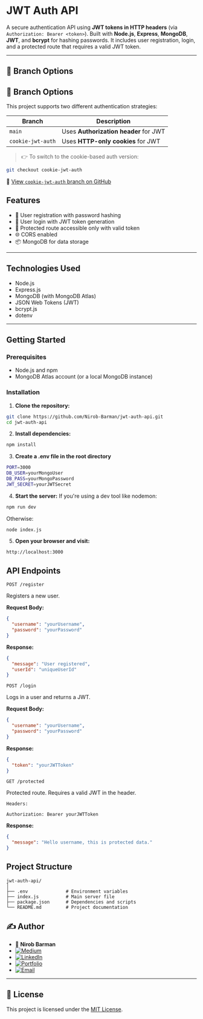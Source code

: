 # JWT Auth API

A secure authentication API using **JWT tokens in HTTP headers** (via `Authorization: Bearer <token>`). Built with **Node.js**, **Express**, **MongoDB**, **JWT**, and **bcrypt** for hashing passwords. It includes user registration, login, and a protected route that requires a valid JWT token.

---

## 🚀 Branch Options

## 🚀 Branch Options

This project supports two different authentication strategies:

| Branch             | Description                          |
|--------------------|--------------------------------------|
| `main`             | Uses **Authorization header** for JWT |
| `cookie-jwt-auth`  | Uses **HTTP-only cookies** for JWT   |

> 👉 To switch to the cookie-based auth version:
```bash
git checkout cookie-jwt-auth
```
🔄 [View `cookie-jwt-auth` branch on GitHub](https://github.com/Nirob-Barman/jwt-auth-api/tree/cookie-jwt-auth)


## Features

- 🔐 User registration with password hashing
- 🔐 User login with JWT token generation
- 🔐 Protected route accessible only with valid token
- 🌐 CORS enabled
- 📦 MongoDB for data storage

---

## Technologies Used

- Node.js
- Express.js
- MongoDB (with MongoDB Atlas)
- JSON Web Tokens (JWT)
- bcrypt.js
- dotenv

---

## Getting Started

### Prerequisites

- Node.js and npm
- MongoDB Atlas account (or a local MongoDB instance)

### Installation

1. **Clone the repository:**

```bash
git clone https://github.com/Nirob-Barman/jwt-auth-api.git
cd jwt-auth-api
```

2. **Install dependencies:**

```bash
npm install
```

3. **Create a .env file in the root directory**

```bash
PORT=3000
DB_USER=yourMongoUser
DB_PASS=yourMongoPassword
JWT_SECRET=yourJWTSecret
```

4. **Start the server:**
If you're using a dev tool like nodemon:
```bash
npm run dev
```
Otherwise:
```
node index.js
```


5. **Open your browser and visit:**

```bash
http://localhost:3000
```



## API Endpoints

`POST /register`

Registers a new user.

**Request Body:**

```json
{
  "username": "yourUsername",
  "password": "yourPassword"
}
```
**Response:**

```json
{
  "message": "User registered",
  "userId": "uniqueUserId"
}
```

`POST /login`

Logs in a user and returns a JWT.

**Request Body:**

```json
{
  "username": "yourUsername",
  "password": "yourPassword"
}
```

**Response:**

```json
{
  "token": "yourJWTToken"
}
```

`GET /protected`

Protected route. Requires a valid JWT in the header.

`Headers:`
```
Authorization: Bearer yourJWTToken
```
**Response:**

```json
{
  "message": "Hello username, this is protected data."
}
```

## Project Structure
```
jwt-auth-api/
│
├── .env              # Environment variables
├── index.js          # Main server file
├── package.json      # Dependencies and scripts
└── README.md         # Project documentation
```

## ✍️ Author

- 👤 **Nirob Barman**  
- [![Medium](https://img.shields.io/badge/Medium-Blog-black?logo=medium)](https://nirob-barman.medium.com/)
- [![LinkedIn](https://img.shields.io/badge/LinkedIn-Connect-blue?logo=linkedin)](https://www.linkedin.com/in/nirob-barman/)
- [![Portfolio](https://img.shields.io/badge/Portfolio-Visit-brightgreen?logo=firefox-browser)](https://nirob-barman-19.web.app/)
- [![Email](https://img.shields.io/badge/Email-Contact-orange?logo=gmail)](mailto:nirob.barman.19@gmail.com)

---

## 📄 License

This project is licensed under the [MIT License](LICENSE).